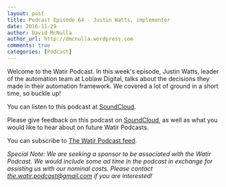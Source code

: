 ```yaml
---
layout: post
title: Podcast Episode 64 - Justin Watts, implementor
date: 2016-11-29
author: David McNulla
author_url: http://dmcnulla.wordpress.com
comments: true
categories: [Podcast]
---
```


Welcome to the Watir Podcast. In this week's episode, Justin Watts, leader of the automation team at Loblaw Digital, talks about the decisions they made in their automation framework. We covered a lot of ground in a short time, so buckle up!

You can listen to this podcast at [SoundCloud](https://soundcloud.com/the-watir-podcast/episode-64).
<!--more-->
Please give feedback on this podcast on [SoundCloud](https://soundcloud.com/the-watir-podcast/episode-64), as well as what you would like to hear about on future Watir Podcasts.

You can subscribe to [The Watir Podcast feed](http://feeds.soundcloud.com/users/soundcloud:users:248873479/sounds.rss).

*Special Note: We are seeking a sponsor to be associated with the Watir Podcast. We would include some ad time in the podcast in exchange for assisting us with our nominal costs. Please contact the.watir.podcast@gmail.com if you are interested!*

